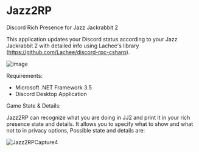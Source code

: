 # Jazz2RP
Discord Rich Presence for Jazz Jackrabbit 2

This application updates your Discord status according to your Jazz Jackrabbit 2 with detailed info using Lachee's library (https://github.com/Lachee/discord-rpc-csharp).

![image](https://user-images.githubusercontent.com/88726201/130273131-2c76cbb5-2a33-4ec8-92d6-08b6b47801c1.png)



Requirements:
- Microsoft .NET Framework 3.5
- Discord Desktop Application



Game State & Details:

Jazz2RP can recognize what you are doing in JJ2 and print it in your rich presence state and details. It allows you to specify what to show and what not to in privacy options,
Possible state and details are:

![Jazz2RPCapture4](https://user-images.githubusercontent.com/88726201/130282252-233dc928-b39c-4427-9d45-d19236316bd7.PNG)



